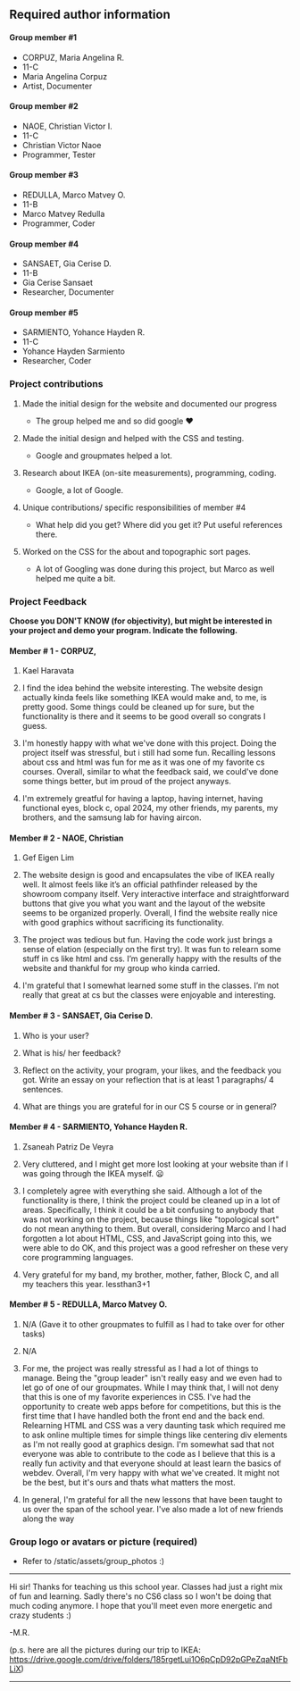## Required author information 

#### Group member #1
* CORPUZ, Maria Angelina R.
* 11-C
* Maria Angelina Corpuz
* Artist, Documenter

#### Group member #2
* NAOE, Christian Victor I.
* 11-C
* Christian Victor Naoe
* Programmer, Tester

#### Group member #3
* REDULLA, Marco Matvey O.
* 11-B
* Marco Matvey Redulla
* Programmer, Coder

#### Group member #4
* SANSAET, Gia Cerise D.
* 11-B
* Gia Cerise Sansaet
* Researcher, Documenter

#### Group member #5
* SARMIENTO, Yohance Hayden R.
* 11-C
* Yohance Hayden Sarmiento
* Researcher, Coder

### Project contributions

1. Made the initial design for the website and documented our progress

    * The group helped me and so did google ❤️

2. Made the initial design and helped with the CSS and testing.

    * Google and groupmates helped a lot.

3. Research about IKEA (on-site measurements), programming, coding.

    * Google, a lot of Google.

4. Unique contributions/ specific responsibilities of member #4

    * What help did you get? Where did you get it? Put useful references there.

5. Worked on the CSS for the about and topographic sort pages.

    * A lot of Googling was done during this project, but Marco as well helped me quite a bit.



### Project Feedback
**Choose you DON'T KNOW (for objectivity), but might be interested in your project and demo your program. Indicate the following.**

#### Member # 1 - CORPUZ, 

1. Kael Haravata

2.  I find the idea behind the website interesting. The website design actually kinda feels like something IKEA would make and, to me, is pretty good. Some things could be cleaned up for sure, but the functionality is there and it seems to be good overall so congrats I guess.

3. I'm honestly happy with what we've done with this project. Doing the project itself was stressful, but i still had some fun. Recalling lessons about css and html was fun for me as it was one of my favorite cs courses. Overall, similar to what the feedback said, we could've done some things better, but im proud of the project anyways.

4. I'm extremely greatful for having a laptop, having internet, having functional eyes, block c, opal 2024, my other friends, my parents, my brothers, and the samsung lab for having aircon.



#### Member # 2 - NAOE, Christian

1. Gef Eigen Lim

2. The website design is good and encapsulates the vibe of IKEA really well. It almost feels like it’s an official pathfinder released by the showroom company itself. Very interactive interface and straightforward buttons that give you what you want and the layout of the website seems to be organized properly. Overall, I find the website really nice with good graphics without sacrificing its functionality.

3. The project was tedious but fun. Having the code work just brings a sense of elation (especially on the first try). It was fun to relearn some stuff in cs like html and css. I’m generally happy with the results of the website and thankful for my group who kinda carried.

4. I'm grateful that I somewhat learned some stuff in the classes. I’m not really that great at cs but the classes were enjoyable and interesting.



#### Member # 3 - SANSAET, Gia Cerise D.

1. Who is your user?

2. What is his/ her feedback?

3. Reflect on the activity, your program, your likes, and the feedback you got. Write an essay on your reflection that is at least 1 paragraphs/ 4 sentences.

4. What are things you are grateful for in our CS 5 course or in general?


#### Member # 4 - SARMIENTO, Yohance Hayden R.

1. Zsaneah Patriz De Veyra

2. Very cluttered, and I might get more lost looking at your website than if I was going through the IKEA myself. 😦

3. I completely agree with everything she said. Although a lot of the functionality is there, I think the project could be cleaned up in a lot of areas. Specifically, I think it could be a bit confusing to anybody that was not working on the project, because things like "topological sort" do not mean anything to them. But overall, considering Marco and I had forgotten a lot about HTML, CSS, and JavaScript going into this, we were able to do OK, and this project was a good refresher on these very core programming languages.

4. Very grateful for my band, my brother, mother, father, Block C, and all my teachers this year. lessthan3+1 



#### Member # 5 - REDULLA, Marco Matvey O.

1. N/A (Gave it to other groupmates to fulfill as I had to take over for other tasks)

2. N/A

3. For me, the project was really stressful as I had a lot of things to manage. Being the "group leader" isn't really easy and we even had to let go of one of our groupmates. While I may think that, I will not deny that this is one of my favorite experiences in CS5. I've had the opportunity to create web apps before for competitions, but this is the first time that I have handled both the front end and the back end. Relearning HTML and CSS was a very daunting task which required me to ask online multiple times for simple things like centering div elements as I'm not really good at graphics design. I'm somewhat sad that not everyone was able to contribute to the code as I believe that this is a really fun activity and that everyone should at least learn the basics of webdev. Overall, I'm very happy with what we've created. It might not be the best, but it's ours and thats what matters the most.

4. In general, I'm grateful for all the new lessons that have been taught to us over the span of the school year. I've also made a lot of new friends along the way




### Group logo or avatars or picture (required)

- Refer to /static/assets/group_photos :)
  
---
Hi sir! Thanks for teaching us this school year. Classes had just a right mix of fun and learning. Sadly there's no CS6 class so I won't be doing that much coding anymore. I hope that you'll meet even more energetic and crazy students :)

-M.R.

(p.s. here are all the pictures during our trip to IKEA: https://drive.google.com/drive/folders/185rgetLui1O6pCpD92pGPeZqaNtFbLiX)
***